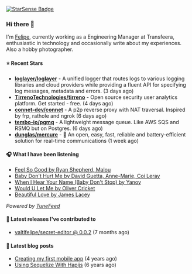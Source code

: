 <a href="https://starsense.app/developer-types" target="_blank"><img src="https://starsense.app/api/badge/?user=valtlfelipe" alt="StarSense Badge"></a>

### Hi there 👋

I'm [Felipe](https://felipevm.com), currently working as a Engineering Manager at Transfeera, enthusiastic in technology and occasionally write about my experiences. Also a hobby photographer.

#### ⭐ Recent Stars
- **[loglayer/loglayer](https://github.com/loglayer/loglayer)** - A unified logger that routes logs to various logging libraries and cloud providers while providing a fluent API for specifying log messages, metadata and errors. (3 days ago)
- **[TirrenoTechnologies/tirreno](https://github.com/TirrenoTechnologies/tirreno)** - Open source security user analytics platform. Get started - free. (4 days ago)
- **[connet-dev/connet](https://github.com/connet-dev/connet)** - A p2p reverse proxy with NAT traversal. Inspired by frp, rathole and ngrok (6 days ago)
- **[tembo-io/pgmq](https://github.com/tembo-io/pgmq)** - A lightweight message queue. Like AWS SQS and RSMQ but on Postgres. (6 days ago)
- **[dunglas/mercure](https://github.com/dunglas/mercure)** - 🪽 An open, easy, fast, reliable and battery-efficient solution for real-time communications (1 week ago)

#### 🎧 What I have been listening
- [Feel So Good by Ryan Shepherd, Malou](https://open.spotify.com/track/0zuRqJfzMeqjwzJ56OhalZ)
- [Baby Don&#39;t Hurt Me by David Guetta, Anne-Marie, Coi Leray](https://open.spotify.com/track/3BKD1PwArikchz2Zrlp1qi)
- [When I Hear Your Name (Baby Don&#39;t Stop) by Yanoy](https://open.spotify.com/track/6QvHXosopVKisr2n55moDq)
- [Would U Let Me by Oliver Cricket](https://open.spotify.com/track/37qIRuKZvSQTYqMAJoXFmm)
- [Beautiful Love by James Lacey](https://open.spotify.com/track/2o92guw11u0D9p6A0Uz138)

_Powered by [TuneFeed](https://tunefeed.app?ref=valtlfelipe-gh-profile)_ 

#### 🚀 Latest releases I've contributed to


- [valtlfelipe/secret-editor @ 0.0.2](https://github.com/valtlfelipe/secret-editor/releases/tag/0.0.2) (7 months ago)

#### 📄 Latest blog posts
- [Creating my first mobile app](https://felipevm.com/posts/creating-my-first-mobile-app/) (4 years ago)
- [Using Sequelize With Hapijs](https://felipevm.com/posts/using-sequelize-with-hapijs/) (6 years ago)

